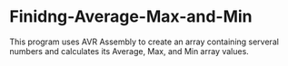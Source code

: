 # Finidng-Average-Max-and-Min
This program uses AVR Assembly to create an array containing serveral numbers and calculates its Average, Max, and Min array values.
